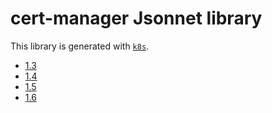 # cert-manager Jsonnet library

This library is generated with [`k8s`](https://github.com/mintel/k8s).

- [1.3](1.3/README.md)
- [1.4](1.4/README.md)
- [1.5](1.5/README.md)
- [1.6](1.6/README.md)
